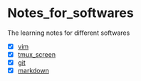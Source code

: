 # Notes_for_softwares
The learning notes for different softwares
- [x] [vim](https://github.com/LinaShanghaitech/Notes_for_softwares/blob/master/tmux_screen.md)
- [x] [tmux_screen](https://github.com/LinaShanghaitech/Notes_for_softwares/blob/master/tmux_screen.md)
- [x] [git]()
- [x] [markdown](https://github.com/LinaShanghaitech/Notes_for_softwares/blob/master/markdown.md)
